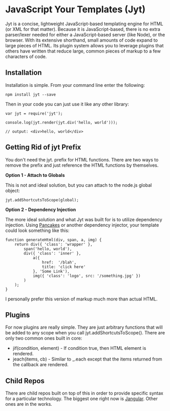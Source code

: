 

JavaScript Your Templates (Jyt)
==================

Jyt is a concise, lightweight JavaScript-based templating engine for HTML (or XML for that matter).
Because it is JavaScript-based, there is no extra parser/lexer needed for either a JavaScript-based
server (like Node), or the browser.  With its extensive shorthand, small amounts of code expand
to large pieces of HTML.  Its plugin system allows you to leverage plugins that others have
written that reduce large, common pieces of markup to a few characters of code.

## Installation

Installation is simple. From your command line enter the following:

```
npm install jyt --save
```

Then in your code you can just use it like any other library:

```
var jyt = require('jyt');

console.log(jyt.render(jyt.div('hello, world')));

// output: <div>hello, world</div>
```

## Getting Rid of jyt Prefix

You don't need the jyt. prefix for HTML functions. There are two ways to remove the prefix and just reference the
HTML functions by themselves.

**Option 1 - Attach to Globals**

This is not and ideal solution, but you can attach to the node.js global object:

```
jyt.addShortcutsToScope(global);
```

**Option 2 - Dependency Injection**

The more ideal solution and what Jyt was built for is to utilize dependency injection. Using
[Pancakes](https://github.com/gethuman/pancakes)
or another dependency injector, your template could look something like this:

```
function generateHtml(div, span, a, img) {
    return div({ 'class': 'wrapper' },
        span('hello, world'),
        div({ 'class': 'inner' },
            a({
                href:  '/blah',
                title: 'click here'
            }, 'Some Link'),
            img({ 'class': 'logo', src: '/something.jpg' })
        )
    );
}
```

I personally prefer this version of markup much more than actual HTML.

## Plugins

For now plugins are really simple. They are just arbitrary functions that will be added to any scope when you
call jyt.addShortcutsToScope(). There are only two common ones built in core:

* jif(condition, element) - If condition true, then HTML element is rendered.
* jeach(items, cb) - Similar to _.each except that the items returned from the callback are rendered.

## Child Repos

There are child repos built on top of this in order to provide specific syntax for a particular technology. The
biggest one right now is [Jangular](https://github.com/gethuman/jangular). Other ones are in the works.




